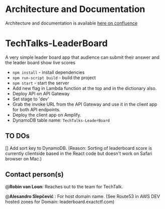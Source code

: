 # Architecture and Documentation

Architecture and documentation is available [here on confluence](https://exact-software.atlassian.net/wiki/spaces/CUS/pages/3830874132/TechTalk+Leaderboard+-+Amir+s+tool) 

# TechTalks-LeaderBoard
A very simple leader board app that audience can submit their answer and the leader board show live scores

* `npm install` - install dependencies
* `npm run-script build` - build the project
* `npm start` - start the server
* Add new flag in Lambda function at the top and in the dictionary also.
* Deploy API on API Gateway
* Set stage to 'dev'
* Grab the invoke URL from the API Gateway and use it in the client app for both API endpoints.
* Deploy the client app on Amplify.
* DynamoDB table name: `TechTalks-LeaderBoard`

## TO DOs
[] Add sort key to DynamoDB. (Reason: Sorting of leaderboard score is currently clientside based in the React code but doesn't work on Safari browser on Mac.)

## Contact person(s)

@<b>Robin van Loon</b>: Reaches out to the team for TechTalk.

@<b>Alesandro Slepčević</b> : For host domain name. (See Route53 in AWS DEV hosted zones for Domain: leaderboard.exactctf.com)
